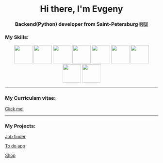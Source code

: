 <h1 align="center">Hi there, I'm Evgeny </h1>
<h3 align="center">Backend(Python) developer from Saint-Petersburg 🇷🇺</h3>

<h3 align="left">My Skills:</h3>
<p align="center">
  <img src="https://cdn.icon-icons.com/icons2/2107/PNG/512/file_type_python_icon_130221.png" width="60">
  <img src="https://cdn.icon-icons.com/icons2/2107/PNG/512/file_type_django_icon_130645.png" width="60">
  <img src="https://cdn.icon-icons.com/icons2/2415/PNG/512/postgresql_original_wordmark_logo_icon_146392.png" width="60">
  <img src="https://cdn.icon-icons.com/icons2/2415/PNG/512/redis_plain_wordmark_logo_icon_146367.png" width="60">
  <img src="https://cdn.icon-icons.com/icons2/2407/PNG/512/docker_icon_146192.png" width="60">
  <img src="https://cdn.icon-icons.com/icons2/2107/PNG/512/file_type_git_icon_130581.png" width="60">
  <img src="https://cdn.icon-icons.com/icons2/2107/PNG/512/file_type_html_icon_130541.png" width="60">
  <img src="https://cdn.icon-icons.com/icons2/1488/PNG/512/5351-css3_102605.png" width="60">
  <img src="https://cdn.icon-icons.com/icons2/2107/PNG/512/file_type_js_official_icon_130509.png" width="60">

</p>
<hr>
<h3 align="left">My Curriculam vitae:</h3>
<a href="https://evggithub198.github.io/resume/">Click me!</a>
<hr>
<h3 align="left">My Projects:</h3>

<p><a href="https://web-production-0868.up.railway.app">Job finder</a></p>

<p><a href="https://web-production-36b5.up.railway.app">To do app</a></p>

<p><a href="http://evg198.pythonanywhere.com">Shop</a></p>

